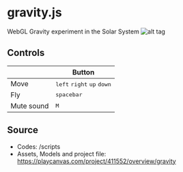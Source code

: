 # gravity.js
WebGL Gravity experiment in the Solar System
![alt tag](https://valentinvichnal.github.io/gravity.js/gravity-1.jpg)

## Controls
|              | Button              |
|--------------|---------------------|
| Move    | <kbd>left</kbd> <kbd>right</kbd> <kbd>up</kbd> <kbd>down</kbd>     |
| Fly | <kbd>spacebar</kbd> |
| Mute sound    | <kbd>M</kbd>      |

## Source
- Codes: /scripts
- Assets, Models and project file: https://playcanvas.com/project/411552/overview/gravity
